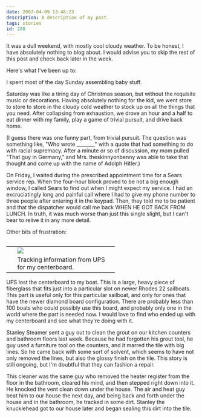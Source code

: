 ```yaml
---
date: 2007-04-09 13:46:23
description: A description of my post.
tags: stories
id: 288
---
```

It was a dull weekend, with mostly cool cloudy weather.  To be honest, I have absolutely nothing to blog about.  I would advise you to skip the rest of this post and check back later in the week.
<!--more-->
Here's what I've been up to:

I spent most of the day Sunday assembling baby stuff.

Saturday was like a tiring day of Christmas season, but without the requisite music or decorations.  Having absolutely nothing for the kid, we went store to store to store in the cloudy cold weather to stock up on all the things that you need.  After collapsing from exhaustion, we drove an hour and a half to eat dinner with my family, play a game of trivial pursuit, and drive back home.

(I guess there was one funny part, from trivial pursuit.  The question was something like, "Who wrote _______," with a quote that had something to do with racial supremacy.  After a minute or so of discussion, my mom pulled "That guy in Germany," and Mrs. theskinnyonbenny was able to take that thought and come up with the name of Adolph Hitler.)

On Friday, I waited during the prescribed appointment time for a Sears service rep.  When the four-hour block proved to be not a big enough window, I called Sears to find out when I might expect my service.  I had an excruciatingly long and painful call where I had to give my phone number to three people after entering it in the keypad.  Then, they told me to be patient and that the dispatcher would call me back WHEN HE GOT BACK FROM LUNCH.  In truth, it was much worse than just this single slight, but I can't bear to relive it in any more detail.

Other bits of frustration:

<table cellpadding="2" align="right"><tr><td width="5" rowspan="2"><spacer type="block" width="5" height="1"></td><td width="250" ><img src="/img/upstracking.jpg"></td></tr><tr><td class="caption" width="250">Tracking information from UPS for my centerboard.</td></tr></table>

UPS lost the centerboard to my boat.  This is a large, heavy piece of fiberglass that fits just into a particular slot on newer Rhodes 22 sailboats.  This part is useful only for this particular sailboat, and only for ones that have the newer diamond board configuration.  There are probably less than 100 boats who could possibly use this board, and probably only one in the world where the part is needed now.  I would love to find who ended up with my centerboard and see what they're doing with it.

Stanley Steamer sent a guy out to clean the grout on our kitchen counters and bathroom floors last week.  Because he had forgotten his grout tool, he guy used a furniture tool on the counters, and it marred the tile with big lines.  So he came back with some sort of solvent, which seems to have not only removed the lines, but also the glossy finish on the tile.  This story is still ongoing, but I'm doubtful that they can fashion a repair.

This cleaner was the same guy who removed the heater register from the floor in the bathroom, cleared his mind, and then stepped right down into it.  He knocked the vent clean down under the house.  The air and heat guy beat him to our house the next day, and being back and forth under the house and in the bathroom, he tracked in some dirt.  Stanley the knucklehead got to our house later and began sealing this dirt into the tile.

